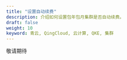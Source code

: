 ```yaml
---
title: "设置自动续费"
description: 介绍如何设置包年包月集群是否自动续费。
draft: false
weight: 10
keyword: 青云, QingCloud, 云计算, QKE, 集群
---
```


敬请期待

